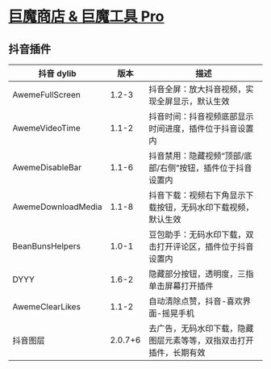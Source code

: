 # [巨魔商店 & 巨魔工具 Pro](https://ios.ttkmm.com "巨魔商店")


## 抖音插件

| 抖音 dylib           | 版本    | 描述                                                                 |
|----------------------|---------|----------------------------------------------------------------------|
| AwemeFullScreen      | 1.2-3   | 抖音全屏：放大抖音视频，实现全屏显示，默认生效                         |
| AwemeVideoTime       | 1.1-2   | 抖音时间：抖音视频底部显示时间进度，插件位于抖音设置内               |
| AwemeDisableBar      | 1.1-6   | 抖音禁用：隐藏视频“顶部/底部/右侧”按钮，插件位于抖音设置内            |
| AwemeDownloadMedia   | 1.1-8   | 抖音下载：视频右下角显示下载按钮，无码水印下载视频，默认生效          |
| BeanBunsHelpers      | 1.0-1   | 豆包助手：无码水印下载，双击打开评论区，插件位于抖音设置内            |
| DYYY                 | 1.6-2   | 隐藏部分按钮，透明度，三指单击屏幕打开插件                           |
| AwemeClearLikes      | 1.1-2   | 自动清除点赞，抖音-喜欢界面-摇晃手机                                 |
| 抖音图层              | 2.0.7+6 | 去广告，无码水印下载，隐藏图层元素等等，双指双击打开插件，长期有效 |
